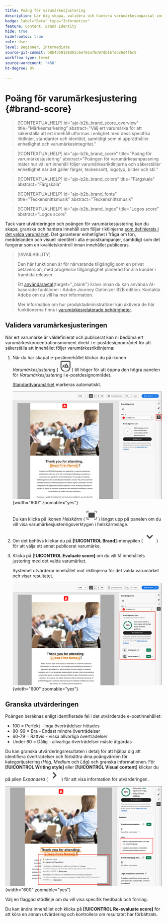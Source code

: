 ```yaml
---
title: Poäng för varumärkesjustering
description: Lär dig skapa, validera och hantera varumärkesanpassat innehåll.
badge: label="Beta" type="Informative"
feature: Content, Brand Identity
hide: true
hidefromtoc: true
role: User
level: Beginner, Intermediate
source-git-commit: b0b4359128d65c6e765af6d07db1bfeb26d4fbc9
workflow-type: tm+mt
source-wordcount: '450'
ht-degree: 0%

---
```


# Poäng för varumärkesjustering {#brand-score}

>[!CONTEXTUALHELP]
>id="ajo-b2b_brand_score_overview"
>title="Märkesmarkering"
>abstract="Välj ert varumärke för att säkerställa att ert innehåll utformas i enlighet med dess specifika riktlinjer, standarder och identitet, samtidigt som ni upprätthåller enhetlighet och varumärkesintegritet."

>[!CONTEXTUALHELP]
>id="ajo-b2b_brand_score"
>title="Poäng för varumärkesjustering"
>abstract="Poängen för varumärkesanpassning mäter hur väl ert innehåll följer varumärkesriktlinjerna och säkerställer enhetlighet när det gäller färger, teckensnitt, logotyp, bilder och stil."

>[!CONTEXTUALHELP]
>id="ajo-b2b_brand_colors"
>title="Färgskala"
>abstract="Färgskala"

>[!CONTEXTUALHELP]
>id="ajo-b2b_brand_fonts"
>title="Teckensnittsmusik"
>abstract="Teckensnittsmusik"

>[!CONTEXTUALHELP]
>id="ajo-b2b_brand_logos"
>title="Logos score"
>abstract="Logos score"

Tack vare utvärderingen och poängen för varumärkesjustering kan du skapa, granska och hantera innehåll som följer riktlinjerna [som definierats i det valda varumärket](./brands-manage-create.md#brand-definitions). Det garanterar enhetlighet i fråga om ton, meddelanden och visuell identitet i alla e-postkampanjer, samtidigt som det fungerar som en kvalitetskontroll innan innehållet publiceras.

>[!AVAILABILITY]
>
>Den här funktionen är för närvarande tillgänglig som en privat betaversion, med progressiv tillgänglighet planerad för alla kunder i framtida releaser.
>
>Ett [användaravtal](https://www.adobe.com/legal/licenses-terms/adobe-dx-gen-ai-user-guidelines.html){target="_blank"} krävs innan du kan använda AI-baserade funktioner i Adobe Journey Optimizer B2B edition. Kontakta Adobe om du vill ha mer information.
>
>Mer information om hur produktadministratörer kan aktivera de här funktionerna finns i [varumärkesrelaterade behörigheter](./brands-overview.md#brand-related-permissions).

## Validera varumärkesjusteringen

När ert varumärke är väldefinierat och publicerat kan ni bedöma ert varumärkeskoncentrationsmoment direkt i e-postdesignområdet för att säkerställa att innehållet följer varumärkesriktlinjerna:

1. När du har skapat e-postinnehållet klickar du på ikonen _Varumärkesjustering_ ( ![Varumärkesjusteringsikon](../assets/do-not-localize/icon-brand-compliance.svg) ) till höger för att öppna den högra panelen för _Varumärkesjustering_ i e-postdesignområdet.

   [Standardvarumärket](./brands-manage-create.md#default-brand) markeras automatiskt.

   ![Få åtkomst till varumärkesjusteringsverktygen](./assets/brands-alignment-sidebar.png){width="600" zoomable="yes"}

   Du kan klicka på ikonen _Helskärm_ ( ![Helskärmsikon](../assets/do-not-localize/icon-full-screen.svg) ) längst upp på panelen om du vill visa varumärkesjusteringsverktygen i helskärmsläge.

1. Om det behövs klickar du på **[!UICONTROL Brand]**-menypilen ( ![ nedpil ](../assets/do-not-localize/icon-down-menu.svg) ) för att välja ett annat publicerat varumärke.

1. Klicka på **[!UICONTROL Evaluate score]** om du vill få innehållets justering med det valda varumärket.

   Systemet utvärderar innehållet mot riktlinjerna för det valda varumärket och visar resultatet.

   ![Utvärderingspoäng för varumärkesjustering](./assets/brands-alignment-evaluation.png){width="600" zoomable="yes"}

## Granska utvärderingen

Poängen beräknas enligt identifierade fel i det utvärderade e-postinnehållet:

* 100 = Perfekt - Inga överträdelser hittades
* 80-99 = Bra - Endast mindre överträdelser
* 60-79 = Rättvis - vissa allvarliga överträdelser
* Under 60 = Dålig - allvarliga överträdelser måste åtgärdas

Du kan granska utvärderingsresultaten i detalj för att hjälpa dig att identifiera överträdelser och förbättra dina poängvärden för kategorijustering (_Hög_, _Medium_ och _Låg_) och granska informationen. För **[!UICONTROL Writing style]** eller **[!UICONTROL Visual content]** klickar du på pilen _Expandera_ ( ![Expandera pil](../assets/do-not-localize/icon-expand-right.svg) ) för att visa information för utvärderingen.

![Utvärderingsinformation för varumärkesjustering](./assets/brands-alignment-evaluation-details.png){width="600" zoomable="yes"}

Välj en flaggad stödlinje om du vill visa specifik feedback och förslag.

Du kan ändra innehållet och klicka på **[!UICONTROL Re-evaluate score]** för att köra en annan utvärdering och kontrollera om resultatet har förbättrats.
